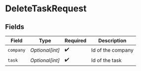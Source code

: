 # DeleteTaskRequest


## Fields

| Field              | Type               | Required           | Description        |
| ------------------ | ------------------ | ------------------ | ------------------ |
| `company`          | *Optional[int]*    | :heavy_check_mark: | Id of the company  |
| `task`             | *Optional[int]*    | :heavy_check_mark: | Id of the task     |